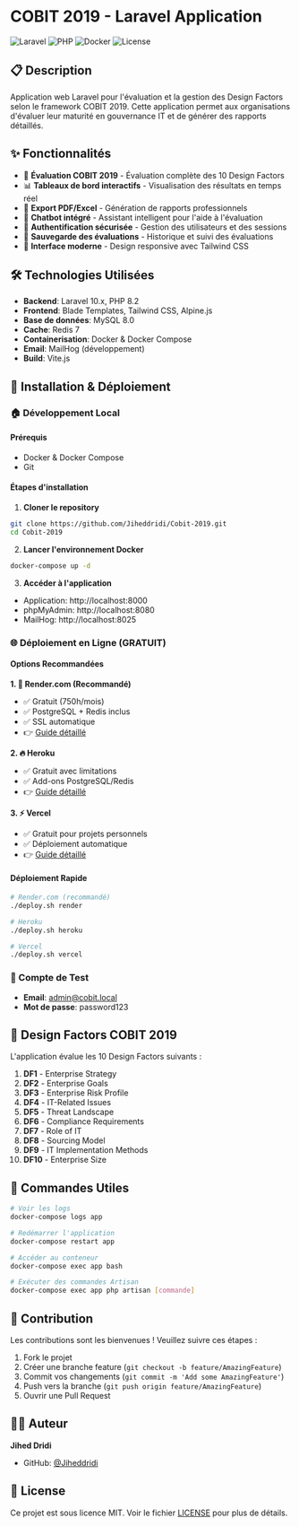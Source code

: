 # COBIT 2019 - Laravel Application

![Laravel](https://img.shields.io/badge/Laravel-10.x-red.svg)
![PHP](https://img.shields.io/badge/PHP-8.2-blue.svg)
![Docker](https://img.shields.io/badge/Docker-Enabled-blue.svg)
![License](https://img.shields.io/badge/License-MIT-green.svg)

## 📋 Description

Application web Laravel pour l'évaluation et la gestion des Design Factors selon le framework COBIT 2019. Cette application permet aux organisations d'évaluer leur maturité en gouvernance IT et de générer des rapports détaillés.

## ✨ Fonctionnalités

- 🎯 **Évaluation COBIT 2019** - Évaluation complète des 10 Design Factors
- 📊 **Tableaux de bord interactifs** - Visualisation des résultats en temps réel
- 📄 **Export PDF/Excel** - Génération de rapports professionnels
- 🤖 **Chatbot intégré** - Assistant intelligent pour l'aide à l'évaluation
- 🔐 **Authentification sécurisée** - Gestion des utilisateurs et des sessions
- 💾 **Sauvegarde des évaluations** - Historique et suivi des évaluations
- 🎨 **Interface moderne** - Design responsive avec Tailwind CSS

## 🛠️ Technologies Utilisées

- **Backend**: Laravel 10.x, PHP 8.2
- **Frontend**: Blade Templates, Tailwind CSS, Alpine.js
- **Base de données**: MySQL 8.0
- **Cache**: Redis 7
- **Containerisation**: Docker & Docker Compose
- **Email**: MailHog (développement)
- **Build**: Vite.js

## 🚀 Installation & Déploiement

### 🏠 Développement Local

#### Prérequis
- Docker & Docker Compose
- Git

#### Étapes d'installation
1. **Cloner le repository**
```bash
git clone https://github.com/Jiheddridi/Cobit-2019.git
cd Cobit-2019
```

2. **Lancer l'environnement Docker**
```bash
docker-compose up -d
```

3. **Accéder à l'application**
- Application: http://localhost:8000
- phpMyAdmin: http://localhost:8080
- MailHog: http://localhost:8025

### 🌐 Déploiement en Ligne (GRATUIT)

#### Options Recommandées

**1. 🎯 Render.com (Recommandé)**
- ✅ Gratuit (750h/mois)
- ✅ PostgreSQL + Redis inclus
- ✅ SSL automatique
- 👉 [Guide détaillé](DEPLOYMENT_GUIDE.md#render)

**2. 🔥 Heroku**
- ✅ Gratuit avec limitations
- ✅ Add-ons PostgreSQL/Redis
- 👉 [Guide détaillé](DEPLOYMENT_GUIDE.md#heroku)

**3. ⚡ Vercel**
- ✅ Gratuit pour projets personnels
- ✅ Déploiement automatique
- 👉 [Guide détaillé](DEPLOYMENT_GUIDE.md#vercel)

#### Déploiement Rapide
```bash
# Render.com (recommandé)
./deploy.sh render

# Heroku
./deploy.sh heroku

# Vercel
./deploy.sh vercel
```

### 👤 Compte de Test
- **Email**: admin@cobit.local
- **Mot de passe**: password123

## 🎯 Design Factors COBIT 2019

L'application évalue les 10 Design Factors suivants :

1. **DF1** - Enterprise Strategy
2. **DF2** - Enterprise Goals
3. **DF3** - Enterprise Risk Profile
4. **DF4** - IT-Related Issues
5. **DF5** - Threat Landscape
6. **DF6** - Compliance Requirements
7. **DF7** - Role of IT
8. **DF8** - Sourcing Model
9. **DF9** - IT Implementation Methods
10. **DF10** - Enterprise Size

## 🔧 Commandes Utiles

```bash
# Voir les logs
docker-compose logs app

# Redémarrer l'application
docker-compose restart app

# Accéder au conteneur
docker-compose exec app bash

# Exécuter des commandes Artisan
docker-compose exec app php artisan [commande]
```

## 🤝 Contribution

Les contributions sont les bienvenues ! Veuillez suivre ces étapes :

1. Fork le projet
2. Créer une branche feature (`git checkout -b feature/AmazingFeature`)
3. Commit vos changements (`git commit -m 'Add some AmazingFeature'`)
4. Push vers la branche (`git push origin feature/AmazingFeature`)
5. Ouvrir une Pull Request

## 👨‍💻 Auteur

**Jihed Dridi**
- GitHub: [@Jiheddridi](https://github.com/Jiheddridi)

## 📝 License

Ce projet est sous licence MIT. Voir le fichier [LICENSE](LICENSE) pour plus de détails.
